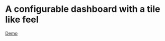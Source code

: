 # A configurable dashboard with a tile like feel

[Demo](https://css-grid-tile-react-dashboard.netlify.app/)